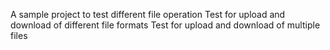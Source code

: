 A sample project to test different file operation 
Test for upload and download of different file formats
Test for upload and download of multiple files 
